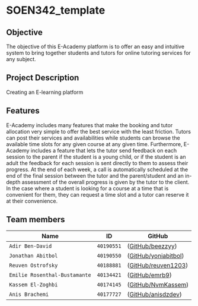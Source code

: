 # SOEN342_template

## Objective
The objective of this E-Academy platform is to offer an easy and intuitive system to bring together students and tutors for online tutoring services for any subject.

## Project Description
Creating an E-learning platform

## Features
E-Academy includes many features that make the booking and tutor allocation very simple to offer the best service with the least friction. Tutors can post their services and availabilities while students can browse the available time slots for any given course at any given time. Furthermore, E-Academy includes a feature that lets the tutor send feedback on each session to the parent if the student is a young child, or if the student is an adult the feedback for each session is sent directly to them to assess their progress. At the end of each week, a call is automatically scheduled at the end of the final session between the tutor and the parent/student and an in-depth assessment of the overall progress is given by the tutor to the client. In the case where a student is looking for a course at a time that is convenient for them, they can request a time slot and a tutor can reserve it at their convenience.

## Team members
|   Name   | ID      | GitHub   
| ------------- | ------------- | --------    |
| `Adir Ben-David`        |    `40190551`      | ([GitHub/beezzyy](https://github.com/beezzyy))   |
| `Jonathan Abitbol`         | `40190550`         | ([GitHub/yoniabitbol](https://github.com/yoniabitbol))   |
| `Reuven Ostrofsky`        |    `40188881`      | ([GitHub/reuven1203](https://github.com/reuven1203))   |
| `Emilie Rosenthal-Bustamante`         | `40134421`         | ([GitHub/emrb9](https://github.com/emrb9))   |
| `Kassem El-Zoghbi`         | `40174145`         | ([GitHub/NvmKassem](https://github.com/NvmKassem))   |
| `Anis Brachemi`         | `40177727`         | ([GitHub/anisdzdev](https://github.com/anisdzdev))   |

